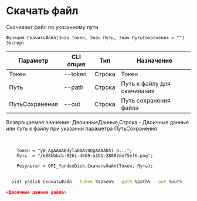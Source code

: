 ﻿---
sidebar_position: 7
---

# Скачать файл
 Скачивает файл по указанному пути



`Функция СкачатьФайл(Знач Токен, Знач Путь, Знач ПутьСохранения = "") Экспорт`

  | Параметр | CLI опция | Тип | Назначение |
  |-|-|-|-|
  | Токен | --token | Строка | Токен |
  | Путь | --path | Строка | Путь к файлу для скачивания |
  | ПутьСохранения | --out | Строка | Путь сохранения файла |

  
  Возвращаемое значение:   ДвоичныеДанные,Строка - Двоичные данные или путь к файлу при указании параметра ПутьСохранения

<br/>




```bsl title="Пример кода"
    Токен = "y0_AgAAAABdylaOAAs0QgAAAAD5i-a...";
    Путь  = "/b88bbbcb-0261-4669-a161-28887de75ef6.png";

    Результат = OPI_YandexDisk.СкачатьФайл(Токен, Путь);
```



```sh title="Пример команды CLI"
    
  oint yadisk СкачатьФайл --token %token% --path %path% --out %out%

```

```json title="Результат"
<Двоичные данные файла>
```
